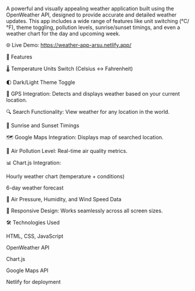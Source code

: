 A powerful and visually appealing weather application built using the OpenWeather API, designed to provide accurate and detailed weather updates. This app includes a wide range of features like unit switching (°C/°F), theme toggling, pollution levels, sunrise/sunset timings, and even a weather chart for the day and upcoming week.

🌐 Live Demo: https://weather-app-arsu.netlify.app/

🚀 Features

🌡️ Temperature Units Switch (Celsius ↔ Fahrenheit)

🌓 Dark/Light Theme Toggle

🧭 GPS Integration: Detects and displays weather based on your current location.

🔍 Search Functionality: View weather for any location in the world.

🌅 Sunrise and Sunset Timings

🗺️ Google Maps Integration: Displays map of searched location.

🧪 Air Pollution Level: Real-time air quality metrics.

📊 Chart.js Integration:

Hourly weather chart (temperature + conditions)

6-day weather forecast

💨 Air Pressure, Humidity, and Wind Speed Data

📱 Responsive Design: Works seamlessly across all screen sizes.

🛠️ Technologies Used

HTML, CSS, JavaScript

OpenWeather API

Chart.js

Google Maps API

Netlify for deployment
